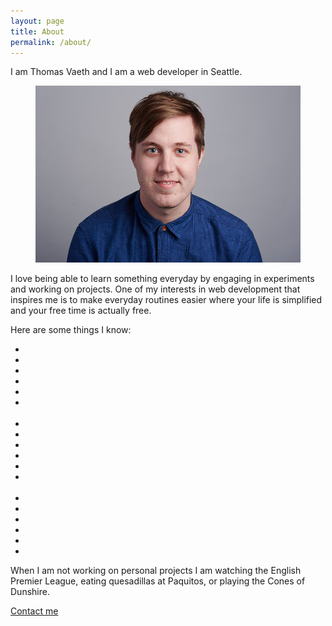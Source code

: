 ```yaml
---
layout: page
title: About
permalink: /about/
---
```


<p>I am Thomas Vaeth and I am a web developer in Seattle.</p>
<figure class="headshot">
	<img src="/assets/images/me-color.jpeg" alt="Headshot"/>
</figure>
<p>I love being able to learn something everyday by engaging in experiments and working on projects. One of my interests in web development that inspires me is to make everyday routines easier where your life is simplified and your free time is actually free.</p>
<p>Here are some things I know:</p>
<ul class="devicon-list">
	<li><i class="devicon devicon-html5-plain" title="HTML"></i></li>
	<li><i class="devicon devicon-css3-plain" title="CSS"></i></li>
	<li><i class="devicon devicon-javascript-plain" title="JavaScript"></i></li>
	<li><i class="devicon devicon-jquery-plain" title="jQuery"></i></li>
	<li><i class="devicon devicon-nodejs-plain" title="Node.js"></i></li>
	<li><i class="devicon devicon-github-plain" title="GitHub"></i></li><br>
	<li><i class="devicon devicon-angularjs-plain" title="AngularJS"></i></li>
	<li><i class="devicon devicon-react-original" title="React"></i></li>
	<li><i class="devicon devicon-bootstrap-plain" title="Bootstrap"></i></li>
	<li><i class="devicon devicon-foundation-plain" title="Foundation"></i></li>
	<li><i class="devicon devicon-sass-original" title="Sass"></i></li>
	<li><i class="devicon devicon-gulp-plain" title="Gulp"></i></li><br>
	<li><i class="devicon devicon-heroku-original" title="Heroku"></i></li>
	<li><i class="devicon devicon-mongodb-plain" title="MongoDB"></i></li>
	<li><i class="devicon devicon-postgresql-plain" title="PostgreSQL"></i></li>
	<li><i class="devicon devicon-python-plain" title="Python"></i></li>
	<li><i class="devicon devicon-ruby-plain" title="Ruby"></i></li>
	<li><i class="devicon devicon-rails-plain" title="Ruby on Rails"></i></li>
</ul>
<p>When I am not working on personal projects I am watching the English Premier League, eating quesadillas at Paquitos, or playing the Cones of Dunshire.</p>
<p class="contact">
<a href="mailto:thomas.vaeth@gmail.com" class="contact-btn">Contact me</a>
</p>